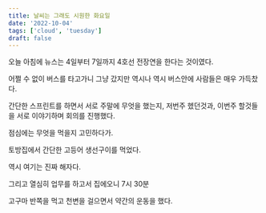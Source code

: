 ```yaml
---
title: 날씨는 그래도 시원한 화요일
date: '2022-10-04'
tags: ['cloud', 'tuesday']
draft: false
---
```


오늘 아침에 뉴스는 4일부터 7일까지 4호선 전장연을 한다는 것이였다.

어쩔 수 없이 버스를 타고가니 그냥 갔지만 역시나 역시 버스안에 사람들은 매우 가득찼다.

간단한 스프린트를 하면서 서로 주말에 무엇을 했는지,
저번주 헸던것과, 이번주 할것들을 서로 이야기하며 회의를 진행했다.

점심에는 무엇을 먹을지 고민하다가.

토방집에서 간단한 고등어 생선구이를 먹었다.

역시 여기는 진짜 해자다.

그리고 열심히 업무를 하고서 집에오니 7시 30분

고구마 반쪽을 먹고 천변을 걸으면서 약간의 운동을 했다.
